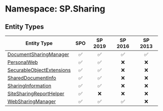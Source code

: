 # Namespace: SP.Sharing

## Entity Types

Entity Type | SPO | SP 2019 | SP 2016 | SP 2013
----------|:---:|:-------:|:-------:|:-------:
[DocumentSharingManager](./EntityTypes/DocumentSharingManager.md) | ✅ | ✅ | ✅ | ✅
[PersonalWeb](./EntityTypes/PersonalWeb.md) | ✅ | ✅ | ❌ | ❌
[SecurableObjectExtensions](./EntityTypes/SecurableObjectExtensions.md) | ✅ | ✅ | ❌ | ❌
[SharedDocumentInfo](./EntityTypes/SharedDocumentInfo.md) | ✅ | ✅ | ❌ | ❌
[SharingInformation](./EntityTypes/SharingInformation.md) | ✅ | ✅ | ❌ | ❌
[SiteSharingReportHelper](./EntityTypes/SiteSharingReportHelper.md) | ✅ | ❌ | ❌ | ❌
[WebSharingManager](./EntityTypes/WebSharingManager.md) | ✅ | ✅ | ✅ | ❌
